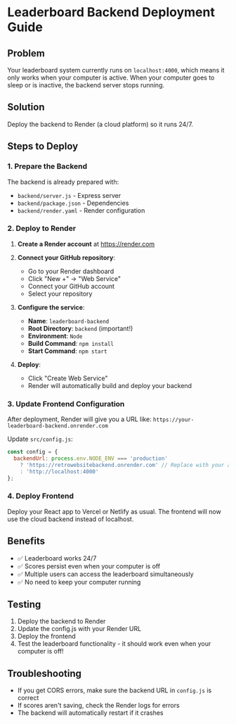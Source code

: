 # Leaderboard Backend Deployment Guide

## Problem
Your leaderboard system currently runs on `localhost:4000`, which means it only works when your computer is active. When your computer goes to sleep or is inactive, the backend server stops running.

## Solution
Deploy the backend to Render (a cloud platform) so it runs 24/7.

## Steps to Deploy

### 1. Prepare the Backend
The backend is already prepared with:
- `backend/server.js` - Express server
- `backend/package.json` - Dependencies
- `backend/render.yaml` - Render configuration

### 2. Deploy to Render

1. **Create a Render account** at https://render.com

2. **Connect your GitHub repository**:
   - Go to your Render dashboard
   - Click "New +" → "Web Service"
   - Connect your GitHub account
   - Select your repository

3. **Configure the service**:
   - **Name**: `leaderboard-backend`
   - **Root Directory**: `backend` (important!)
   - **Environment**: `Node`
   - **Build Command**: `npm install`
   - **Start Command**: `npm start`

4. **Deploy**:
   - Click "Create Web Service"
   - Render will automatically build and deploy your backend

### 3. Update Frontend Configuration

After deployment, Render will give you a URL like:
`https://your-leaderboard-backend.onrender.com`

Update `src/config.js`:
```javascript
const config = {
  backendUrl: process.env.NODE_ENV === 'production' 
    ? 'https://retrowebsitebackend.onrender.com' // Replace with your actual URL
    : 'http://localhost:4000'
};
```

### 4. Deploy Frontend

Deploy your React app to Vercel or Netlify as usual. The frontend will now use the cloud backend instead of localhost.

## Benefits
- ✅ Leaderboard works 24/7
- ✅ Scores persist even when your computer is off
- ✅ Multiple users can access the leaderboard simultaneously
- ✅ No need to keep your computer running

## Testing
1. Deploy the backend to Render
2. Update the config.js with your Render URL
3. Deploy the frontend
4. Test the leaderboard functionality - it should work even when your computer is off!

## Troubleshooting
- If you get CORS errors, make sure the backend URL in `config.js` is correct
- If scores aren't saving, check the Render logs for errors
- The backend will automatically restart if it crashes 